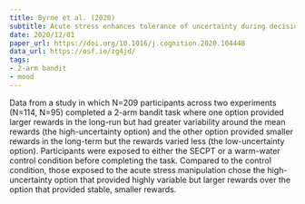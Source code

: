 ```yaml
---
title: Byrne et al. (2020)
subtitle: Acute stress enhances tolerance of uncertainty during decision-making
date: 2020/12/01
paper_url: https://doi.org/10.1016/j.cognition.2020.104448
data_url: https://osf.io/zg4jd/
tags:
- 2-arm bandit
- mood
---
```


Data from a study in which N=209 participants across two experiments (N=114, N=95) completed a 2-arm bandit task where one option provided larger rewards in the long-run but had greater variability around the mean rewards (the high-uncertainty option) and the other option provided smaller rewards in the long-term but the rewards varied less (the low-uncertainty option). Participants were exposed to either the SECPT or a warm-water control condition before completing the task. Compared to the control condition, those exposed to the acute stress manipulation chose the high-uncertainty option that provided highly variable but larger rewards over the option that provided stable, smaller rewards.
